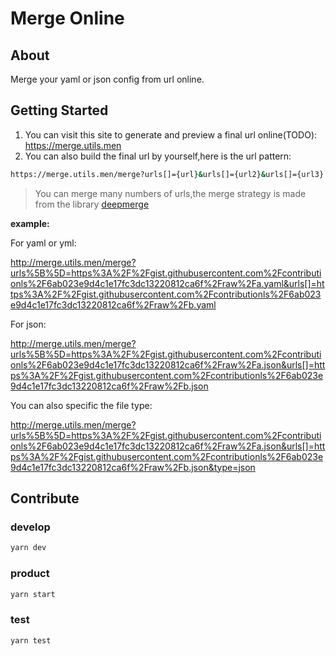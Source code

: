 # Merge Online

## About <a name = "about"></a>

Merge your yaml or json config from url online.

## Getting Started <a name = "getting_started"></a>

1. You can visit this site to generate and preview a final url online(TODO): <https://merge.utils.men>
1. You can also build the final url by yourself,here is the url pattern:

```bash
https://merge.utils.men/merge?urls[]={url}&urls[]={url2}&urls[]={url3}
```

> You can merge many numbers of urls,the merge strategy is made from the library [deepmerge](https://www.npmjs.com/package/deepmerge)

**example:**

For yaml or yml:

<http://merge.utils.men/merge?urls%5B%5D=https%3A%2F%2Fgist.githubusercontent.com%2Fcontributionls%2F6ab023e9d4c1e17fc3dc13220812ca6f%2Fraw%2Fa.yaml&urls[]=https%3A%2F%2Fgist.githubusercontent.com%2Fcontributionls%2F6ab023e9d4c1e17fc3dc13220812ca6f%2Fraw%2Fb.yaml>

For json:

<http://merge.utils.men/merge?urls%5B%5D=https%3A%2F%2Fgist.githubusercontent.com%2Fcontributionls%2F6ab023e9d4c1e17fc3dc13220812ca6f%2Fraw%2Fa.json&urls[]=https%3A%2F%2Fgist.githubusercontent.com%2Fcontributionls%2F6ab023e9d4c1e17fc3dc13220812ca6f%2Fraw%2Fb.json>

You can also specific the file type:

<http://merge.utils.men/merge?urls%5B%5D=https%3A%2F%2Fgist.githubusercontent.com%2Fcontributionls%2F6ab023e9d4c1e17fc3dc13220812ca6f%2Fraw%2Fa.json&urls[]=https%3A%2F%2Fgist.githubusercontent.com%2Fcontributionls%2F6ab023e9d4c1e17fc3dc13220812ca6f%2Fraw%2Fb.json&type=json>

## Contribute

### develop

```bash
yarn dev
```

### product

```bash
yarn start
```

### test

```bash
yarn test
```
